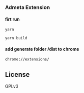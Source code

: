 ### Admeta Extension

#### firt run 
```
yarn

yarn build
```

#### add generate folder /dist to chrome 
```
chrome://extensions/
```

## License
GPLv3